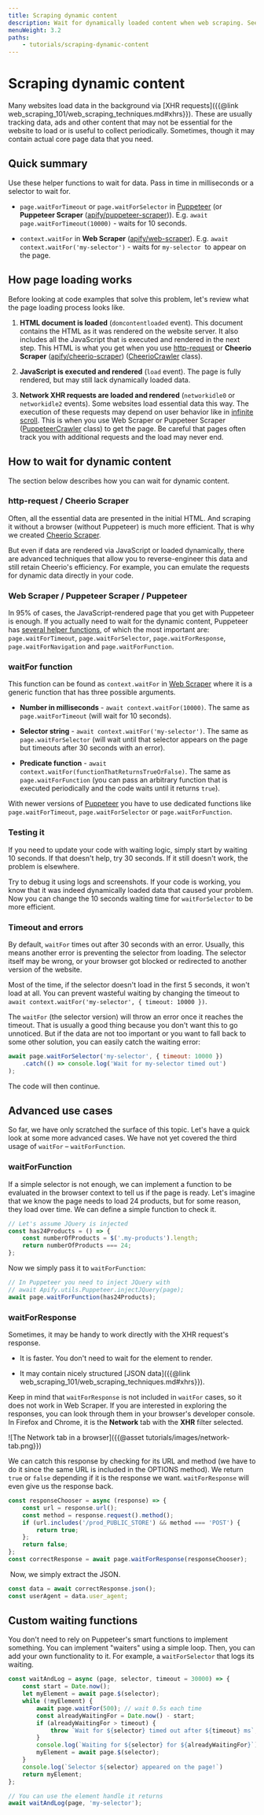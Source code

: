```yaml
---
title: Scraping dynamic content
description: Wait for dynamically loaded content when web scraping. See code examples and a detailed breakdown for setting timeouts and custom wait functions.
menuWeight: 3.2
paths:
    - tutorials/scraping-dynamic-content
---
```


# Scraping dynamic content

Many websites load data in the background via [XHR requests]({{@link web_scraping_101/web_scraping_techniques.md#xhrs}}). These are usually tracking data, ads and other content that may not be essential for the website to load or is useful to collect periodically. Sometimes, though it may contain actual core page data that you need.

## [](#quick-summary) Quick summary

Use these helper functions to wait for data. Pass in time in milliseconds or a selector to wait for.

* `page.waitForTimeout` or `page.waitForSelector` in [Puppeteer](https://pptr.dev) (or **Puppeteer Scraper** ([apify/puppeteer-scraper](https://apify.com/apify/puppeteer-scraper))).
E.g. `await page.waitForTimeout(10000)` - waits for 10 seconds.

* `context.waitFor` in **Web Scraper** ([apify/web-scraper](https://apify.com/apify/web-scraper)).
E.g. `await context.waitFor('my-selector')` - waits for `my-selector`  to appear on the page.

## [](#how-page-loading-works) How page loading works

Before looking at code examples that solve this problem, let's review what the page loading process looks like.

1. **HTML document is loaded** (`domcontentloaded` event). This document contains the HTML as it was rendered on the website server. It also includes all the JavaScript that is executed and rendered in the next step. This HTML is what you get when you use [http-request](https://www.npmjs.com/package/@apify/http-request) or **Cheerio Scraper** ([apify/cheerio-scraper](https://apify.com/apify/cheerio-scraper)) ([CheerioCrawler](https://sdk.apify.com/docs/api/cheerio-crawler) class).

2. **JavaScript is executed and rendered** (`load` event). The page is fully rendered, but may still lack dynamically loaded data.

3. **Network XHR requests are loaded and rendered** (`networkidle0` or `networkidle2` events). Some websites load essential data this way. The execution of these requests may depend on user behavior like in [infinite scroll](https://www.smashingmagazine.com/2013/05/infinite-scrolling-lets-get-to-the-bottom-of-this/).
This is when you use Web Scraper or Puppeteer Scraper ([PuppeteerCrawler](https://sdk.apify.com/docs/api/puppeteer-crawler) class) to get the page. Be careful that pages often track you with additional requests and the load may never end.

## [](#how-to-wait-for-dynamic-content) How to wait for dynamic content

The section below describes how you can wait for dynamic content.

### [](#http-request-cheerio-scraper) http-request / Cheerio Scraper

Often, all the essential data are presented in the initial HTML. And scraping it without a browser (without Puppeteer) is much more efficient. That is why we created [Cheerio Scraper](https://apify.com/apify/cheerio-scraper).

But even if data are rendered via JavaScript or loaded dynamically, there are advanced techniques that allow you to reverse-engineer this data and still retain Cheerio's efficiency. For example, you can emulate the requests for dynamic data directly in your code.

### [](#web-scraper-puppeteer-scraper-puppeteer) Web Scraper / Puppeteer Scraper / Puppeteer

In 95% of cases, the JavaScript-rendered page that you get with Puppeteer is enough. If you actually need to wait for the dynamic content, Puppeteer has [several helper functions](https://github.com/GoogleChrome/puppeteer/blob/master/docs/api.md#pagewaitforselectororfunctionortimeout-options-args), of which the most important are: `page.waitForTimeout`, `page.waitForSelector`, `page.waitForResponse`, `page.waitForNavigation` and `page.waitForFunction`.

### [](#waitfor-function) waitFor function

This function can be found as `context.waitFor` in [Web Scraper](https://apify.com/apify/web-scraper#page-function) where it is a generic function that has three possible arguments.

* **Number in milliseconds** - `await context.waitFor(10000)`. The same as `page.waitForTimeout` (will wait for 10 seconds).

* **Selector string** - `await context.waitFor('my-selector')`. The same as `page.waitForSelector` (will wait until that selector appears on the page but timeouts after 30 seconds with an error).

* **Predicate function** - `await context.waitFor(functionThatReturnsTrueOrFalse)`. The same as `page.waitForFunction` (you can pass an arbitrary function that is executed periodically and the code waits until it returns `true`).

With newer versions of [Puppeteer](https://pptr.dev/#?product=Puppeteer&version=v5.3.1&show=api-pagewaitforselectorselector-options) you have to use dedicated functions like `page.waitForTimeout`, `page.waitForSelector` or `page.waitForFunction`.

### [](#testing-it) Testing it

If you need to update your code with waiting logic, simply start by waiting 10 seconds. If that doesn't help, try 30 seconds. If it still doesn't work, the problem is elsewhere.

Try to debug it using logs and screenshots. If your code is working, you know that it was indeed dynamically loaded data that caused your problem. Now you can change the 10 seconds waiting time for `waitForSelector` to be more efficient.

### [](#timeout-and-errors) Timeout and errors

By default, `waitFor` times out after 30 seconds with an error. Usually, this means another error is preventing the selector from loading. The selector itself may be wrong, or your browser got blocked or redirected to another version of the website.

Most of the time, if the selector doesn't load in the first 5 seconds, it won't load at all. You can prevent wasteful waiting by changing the timeout to `await context.waitFor('my-selector', { timeout: 10000 })`.

The `waitFor` (the selector version) will throw an error once it reaches the timeout. That is usually a good thing because you don't want this to go unnoticed. But if the data are not too important or you want to fall back to some other solution, you can easily catch the waiting error:

```javascript
await page.waitForSelector('my-selector', { timeout: 10000 })
    .catch(() => console.log('Wait for my-selector timed out')
);
```

The code will then continue.

## [](#advanced-use-cases) Advanced use cases

So far, we have only scratched the surface of this topic. Let's have a quick look at some more advanced cases. We have not yet covered the third usage of `waitFor` – `waitForFunction`.

### [](#waitforfunction) waitForFunction

If a simple selector is not enough, we can implement a function to be evaluated in the browser context to tell us if the page is ready. Let's imagine that we know the page needs to load 24 products, but for some reason, they load over time. We can define a simple function to check it.

```javascript
// Let's assume JQuery is injected
const has24Products = () => {
    const numberOfProducts = $('.my-products').length;
    return numberOfProducts === 24;
};
```

Now we simply pass it to `waitForFunction`:

```javascript
// In Puppeteer you need to inject JQuery with
// await Apify.utils.Puppeteer.injectJQuery(page);
await page.waitForFunction(has24Products);
```

### [](#waitforresponse) waitForResponse

Sometimes, it may be handy to work directly with the XHR request's response.

* It is faster. You don't need to wait for the element to render.

* It may contain nicely structured [JSON data]({{@link web_scraping_101/web_scraping_techniques.md#xhrs}}).

Keep in mind that `waitForResponse` is not included in `waitFor` cases, so it does not work in Web Scraper. If you are interested in exploring the responses, you can look through them in your browser's developer console. In Firefox and Chrome, it is the **Network** tab with the **XHR** filter selected.

![The Network tab in a browser]({{@asset tutorials/images/network-tab.png}})

We can catch this response by checking for its URL and method (we have to do it since the same URL is included in the OPTIONS method). We return `true` or `false` depending if it is the response we want. `waitForResponse` will even give us the response back.

```javascript
const responseChooser = async (response) => {
    const url = response.url();
    const method = response.request().method();
    if (url.includes('/prod_PUBLIC_STORE') && method === 'POST') {
        return true;
    };
    return false;
};
const correctResponse = await page.waitForResponse(responseChooser);
```

 Now, we simply extract the JSON.

```javascript
const data = await correctResponse.json();
const userAgent = data.user_agent;
```

## [](#custom-waiting-functions) Custom waiting functions

You don't need to rely on Puppeteer's smart functions to implement something. You can implement "waiters" using a simple loop. Then, you can add your own functionality to it. For example, a `waitForSelector` that logs its waiting.

```javascript
const waitAndLog = async (page, selector, timeout = 30000) => {
    const start = Date.now();
    let myElement = await page.$(selector);
    while (!myElement) {
        await page.waitFor(500); // wait 0.5s each time
        const alreadyWaitingFor = Date.now() - start;
        if (alreadyWaitingFor > timeout) {
            throw `Wait for ${selector} timed out after ${timeout} ms`;
        }
        console.log(`Waiting for ${selector} for ${alreadyWaitingFor}`);
        myElement = await page.$(selector);
    }
    console.log(`Selector ${selector} appeared on the page!`)
    return myElement;
};

// You can use the element handle it returns
await waitAndLog(page, 'my-selector');
```
